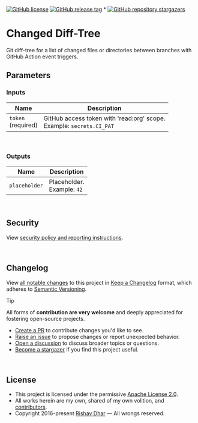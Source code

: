 [![GitHub license](https://img.shields.io/github/license/op5dev/changed-diff-tree?logo=apache&label=License)](LICENSE "Apache License 2.0.")
[![GitHub release tag](https://img.shields.io/github/v/release/op5dev/changed-diff-tree?logo=semanticrelease&label=Release)](https://github.com/op5dev/changed-diff-tree/releases "View all releases.")
*
[![GitHub repository stargazers](https://img.shields.io/github/stars/op5dev/changed-diff-tree)](https://github.com/op5dev/changed-diff-tree "Become a stargazer.")

# Changed Diff-Tree

Git diff-tree for a list of changed files or directories between branches with GitHub Action event triggers.

## Parameters

### Inputs

| Name                   | Description                                                              |
| ---------------------- | ------------------------------------------------------------------------ |
| `token`</br>(required) | GitHub access token with 'read:org' scope.</br>Example: `secrets.CI_PAT` |

</br>

### Outputs

| Name          | Description                    |
| ------------- | ------------------------------ |
| `placeholder` | Placeholder.</br>Example: `42` |

</br>

## Security

View [security policy and reporting instructions](SECURITY.md).

</br>

## Changelog

View [all notable changes](https://github.com/op5dev/changed-diff-tree/releases "Releases.") to this project in [Keep a Changelog](https://keepachangelog.com "Keep a Changelog.") format, which adheres to [Semantic Versioning](https://semver.org "Semantic Versioning.").

> [!TIP]
>
> All forms of **contribution are very welcome** and deeply appreciated for fostering open-source projects.
>
> - [Create a PR](https://github.com/op5dev/changed-diff-tree/pulls "Create a pull request.") to contribute changes you'd like to see.
> - [Raise an issue](https://github.com/op5dev/changed-diff-tree/issues "Raise an issue.") to propose changes or report unexpected behavior.
> - [Open a discussion](https://github.com/op5dev/changed-diff-tree/discussions "Open a discussion.") to discuss broader topics or questions.
> - [Become a stargazer](https://github.com/op5dev/changed-diff-tree/stargazers "Become a stargazer.") if you find this project useful.

</br>

## License

- This project is licensed under the permissive [Apache License 2.0](LICENSE "Apache License 2.0.").
- All works herein are my own, shared of my own volition, and [contributors](https://github.com/op5dev/changed-diff-tree/graphs/contributors "Contributors.").
- Copyright 2016-present [Rishav Dhar](https://github.com/rdhar "Rishav Dhar's GitHub profile.") — All wrongs reserved.

